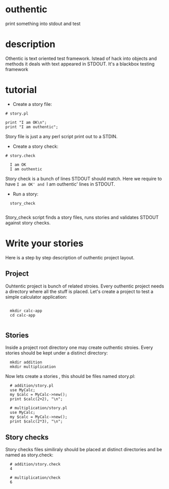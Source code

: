 # outhentic

print something into stdout and test

# description
Othentic is text oriented test framework. Istead of hack into objects and methods it deals with text appeared in STDOUT.
It's a blackbox testing framework

# tutorial

- Create a story file:

```
# story.pl

print "I am OK\n";
print "I am outhentic";

```

Story file is just a any perl script print out to a STDIN.


- Create a story check:

```
# story.check

  I am OK
  I am outhentic

```
Story check is a bunch of lines STDOUT should match. Here we require to have `I am OK' and `I am outhentic' lines in STDOUT. 

- Run a story:

```
  story_check
  
```
Story_check script finds a story files, runs stories and validates STDOUT against story checks.


# Write your stories

Here is a step by step description of outhentic project layout.

## Project

Ouhtentic project is bunch of related stroies. Every outhentic project needs a directory where all the stuff is placed. Let's create a project to test a simple calculator application:

```

  mkdir calc-app
  cd calc-app
  
```

## Stories

Inside a project root directory one may create outhentic stroies. Every stories should be kept under a distinct directory:

```
  mkdir addition
  mkdir multiplication
```
Now lets create a stories , this should be files named story.pl:

```
  # addition/story.pl
  use MyCalc;
  my $calc = MyCalc->new();
  print $calc(2+2), "\n";

  # multiplication/story.pl
  use MyCalc;
  my $calc = MyCalc->new();
  print $calc(2*3), "\n";

```

## Story checks

Story checks files similiraly should be placed at distinct directories and be named as story.check:


```
  # addition/story.check
  4
  
  # multiplication/check
  6
  
```


